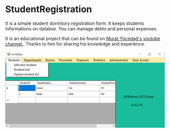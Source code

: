 # StudentRegistration

It is a simple student dormitory registration form. It keeps students informations on databse. You can manage debts and personal expenses. 

It is an educational project that can be found on [Murat Yücedağ's youtube channel.](https://www.youtube.com/watch?v=dcC-Q_fmN3A&list=PLKnjBHu2xXNPUA3M_ojv6sZ7bQNbid0qD&index=1). Thanks to him for sharing his knowledge and experience. 

<img src="secreenShot.png" width="600">
